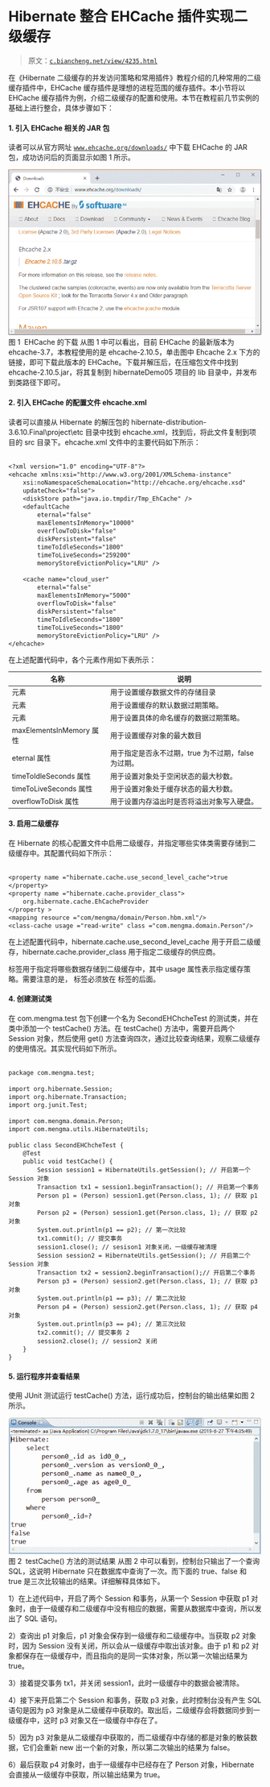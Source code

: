 # Hibernate 整合 EHCache 插件实现二级缓存

> 原文：[`c.biancheng.net/view/4235.html`](http://c.biancheng.net/view/4235.html)

在《Hibernate 二级缓存的并发访问策略和常用插件》教程介绍的几种常用的二级缓存插件中，EHCache 缓存插件是理想的进程范围的缓存插件。本小节将以 EHCache 缓存插件为例，介绍二级缓存的配置和使用。本节在教程前几节实例的基础上进行整合，具体步骤如下：

#### 1\. 引入 EHCache 相关的 JAR 包

读者可以从官方网址 [`www.ehcache.org/downloads/`](http://www.ehcache.org/downloads/) 中下载 EHCache 的 JAR 包，成功访问后的页面显示如图 1 所示。

![EHCache 的下载](img/101ccecc79123cafdc0d128fa98c9b8d.png)
图 1  EHCache 的下载
从图 1 中可以看出，目前 EHCache 的最新版本为 ehcache-3.7，本教程使用的是 ehcache-2.10.5，单击图中 Ehcache 2.x 下方的链接，即可下载此版本的 EHCache。下载并解压后，在压缩包文件中找到 ehcache-2.10.5.jar，将其复制到 hibernateDemo05 项目的 lib 目录中，并发布到类路径下即可。

#### 2\. 引入 EHCache 的配置文件 ehcache.xml

读者可以直接从 Hibernate 的解压包的 hibernate-distribution-3.6.10.Final\project\etc 目录中找到 ehcache.xml，找到后，将此文件复制到项目的 src 目录下。ehcache.xml 文件中的主要代码如下所示：

```

<?xml version="1.0" encoding="UTF-8"?>
<ehcache xmlns:xsi="http://www.w3.org/2001/XMLSchema-instance"
    xsi:noNamespaceSchemaLocation="http://ehcache.org/ehcache.xsd"
    updateCheck="false">
    <diskStore path="java.io.tmpdir/Tmp_EhCache" />
    <defaultCache
        eternal="false"
        maxElementsInMemory="10000"
        overflowToDisk="false"
        diskPersistent="false"
        timeToIdleSeconds="1800"
        timeToLiveSeconds="259200"
        memoryStoreEvictionPolicy="LRU" />

    <cache name="cloud_user"
        eternal="false"
        maxElementsInMemory="5000"
        overflowToDisk="false"
        diskPersistent="false"
        timeToIdleSeconds="1800"
        timeToLiveSeconds="1800"
        memoryStoreEvictionPolicy="LRU" />
</ehcache>
```

在上述配置代码中，各个元素作用如下表所示：

| 名称 | 说明 |
| --- | --- |
| <diskStore>元素 | 用于设置缓存数据文件的存储目录 |
| <defaultCache>元素 | 用于设置缓存的默认数据过期策略。 |
| <cache>元素 | 用于设置具体的命名缓存的数据过期策略。 |
| maxElementsInMemory 属性 | 用于设置缓存对象的最大数目 |
| eternal 属性 | 用于指定是否永不过期，true 为不过期，false 为过期。 |
| timeToIdleSeconds 属性 | 用于设置对象处于空闲状态的最大秒数。 |
| timeToLiveSeconds 属性 | 用于设置对象处于缓存状态的最大秒数。 |
| overflowToDisk 属性 | 用于设置内存溢出时是否将溢出对象写入硬盘。 |

#### 3\. 启用二级缓存

在 Hibernate 的核心配置文件中启用二级缓存，并指定哪些实体类需要存储到二级缓存中。其配置代码如下所示：

```

<property name ="hibernate.cache.use_second_level_cache">true </property>
<property name ="hibernate.cache.provider_class">
    org.hibernate.cache.EhCacheProvider
</property >
<mapping resource ="com/mengma/domain/Person.hbm.xml"/>
<class-cache usage ="read-write" class ="com.mengma.domain.Person"/>
```

在上述配置代码中，hibernate.cache.use_second_level_cache 用于开启二级缓存，hibernate.cache.provider_class 用于指定二级缓存的供应商。

<class-cache> 标签用于指定将哪些数据存储到二级缓存中，其中 usage 属性表示指定缓存策略。需要注意的是，<class-cache> 标签必须放在 <mapping> 标签的后面。

#### 4\. 创建测试类

在 com.mengma.test 包下创建一个名为 SecondEHChcheTest 的测试类，并在类中添加一个 testCache() 方法。在 testCache() 方法中，需要开启两个 Session 对象，然后使用 get() 方法查询四次，通过比较查询结果，观察二级缓存的使用情况。其实现代码如下所示。

```

package com.mengma.test;

import org.hibernate.Session;
import org.hibernate.Transaction;
import org.junit.Test;

import com.mengma.domain.Person;
import com.mengma.utils.HibernateUtils;

public class SecondEHChcheTest {
    @Test
    public void testCache() {
        Session session1 = HibernateUtils.getSession(); // 开启第一个 Session 对象
        Transaction tx1 = session1.beginTransaction(); // 开启第一个事务
        Person p1 = (Person) session1.get(Person.class, 1); // 获取 p1 对象
        Person p2 = (Person) session1.get(Person.class, 1); // 获取 p2 对象
        System.out.println(p1 == p2); // 第一次比较
        tx1.commit(); // 提交事务
        session1.close(); // sesison1 对象关闭，一级缓存被清理
        Session session2 = HibernateUtils.getSession(); // 开启第二个 Session 对象
        Transaction tx2 = session2.beginTransaction();// 开启第二个事务
        Person p3 = (Person) session2.get(Person.class, 1); // 获取 p3 对象
        System.out.println(p1 == p3); // 第二次比较
        Person p4 = (Person) session2.get(Person.class, 1); // 获取 p4 对象
        System.out.println(p3 == p4); // 第三次比较
        tx2.commit(); // 提交事务 2
        session2.close(); // session2 关闭
    }
}
```

#### 5\. 运行程序并查看结果

使用 JUnit 测试运行 testCache() 方法，运行成功后，控制台的输出结果如图 2 所示。

![testCache()方法的测试结果](img/426fbb06d089d307fe92f09773d04683.png)
图 2  testCache() 方法的测试结果
从图 2 中可以看到，控制台只输出了一个查询 SQL，这说明 Hibernate 只在数据库中查询了一次。而下面的 true、false 和 true 是三次比较输出的结果。详细解释具体如下。

1）在上述代码中，开启了两个 Session 和事务，从第一个 Session 中获取 p1 对象时，由于一级缓存和二级缓存中没有相应的数据，需要从数据库中查询，所以发出了 SQL 语句。

2）查询出 p1 对象后，p1 对象会保存到一级缓存和二级缓存中。当获取 p2 对象时，因为 Session 没有关闭，所以会从一级缓存中取出该对象。由于 p1 和 p2 对象都保存在一级缓存中，而且指向的是同一实体对象，所以第一次输出结果为 true。

3）接着提交事务 tx1，并关闭 session1，此时一级缓存中的数据会被清除。

4）接下来开启第二个 Session 和事务，获取 p3 对象，此时控制台没有产生 SQL 语句是因为 p3 对象是从二级缓存中获取的。取出后，二级缓存会将数据同步到一级缓存中，这时 p3 对象又在一级缓存中存在了。

5）因为 p3 对象是从二级缓存中获取的，而二级缓存中存储的都是对象的散装数据，它们会重新 new 出一个新的对象，所以第二次输出的结果为 false。

6）最后获取 p4 对象时，由于一级缓存中已经存在了 Person 对象，Hibernate 会直接从一级缓存中获取，所以输出结果为 true。